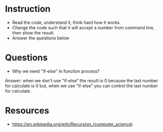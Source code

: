 ﻿# Instruction
* Read the code, understand it, think hard how it works.
* Change the code such that it will accept a number from command line, then show the result.
* Answer the questions below

# Questions
* Why we need "if-else" in function process?

Answer:  when we don't use   "if-else" the result is 0 because the last number for calculate is 0 
but, when we use  "if-else" you can control the last number for calculate.


# Resources
* https://en.wikipedia.org/wiki/Recursion_(computer_science)
